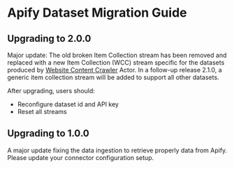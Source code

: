 # Apify Dataset Migration Guide

## Upgrading to 2.0.0

Major update: The old broken Item Collection stream has been removed and replaced with a new Item Collection (WCC) stream specific for the datasets produced by [Website Content Crawler](https://apify.com/apify/website-content-crawler) Actor. In a follow-up release 2.1.0, a generic item collection stream will be added to support all other datasets.

After upgrading, users should:
- Reconfigure dataset id and API key
- Reset all streams

## Upgrading to 1.0.0

A major update fixing the data ingestion to retrieve properly data from Apify.
Please update your connector configuration setup.
